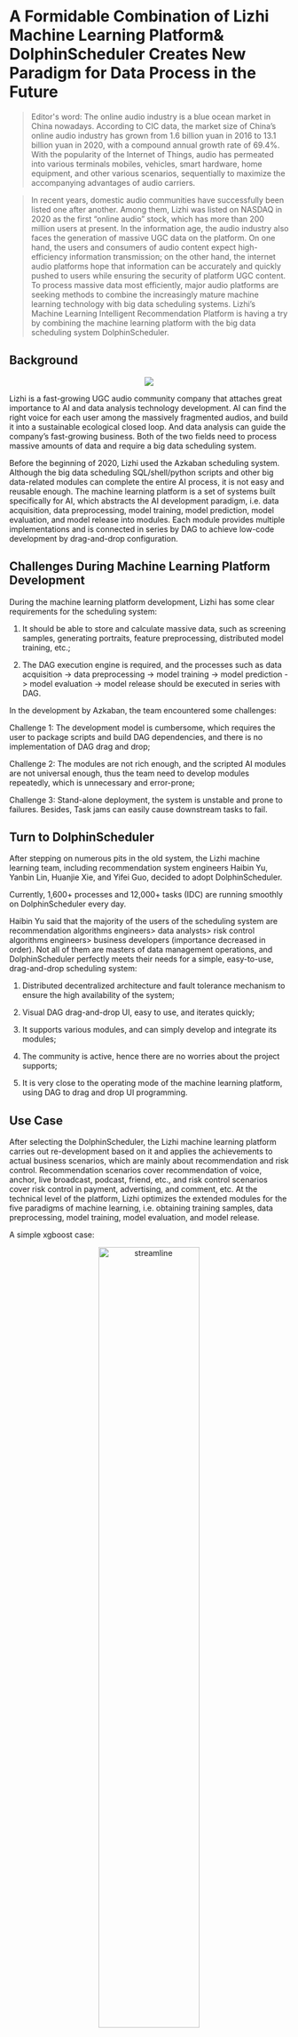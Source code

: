 # A Formidable Combination of Lizhi Machine Learning Platform& DolphinScheduler Creates New Paradigm for Data Process in the Future

>Editor's word: The online audio industry is a blue ocean market in China nowadays. According to CIC data, the market size of China’s online audio industry has grown from 1.6 billion yuan in 2016 to 13.1 billion yuan in 2020, with a compound annual growth rate of 69.4%. With the popularity of the Internet of Things, audio has permeated into various terminals mobiles, vehicles, smart hardware, home equipment, and other various scenarios, sequentially to maximize the accompanying advantages of audio carriers.

>In recent years, domestic audio communities have successfully been listed one after another. Among them, Lizhi was listed on NASDAQ in 2020 as the first “online audio” stock, which has more than 200 million users at present. In the information age, the audio industry also faces the generation of massive UGC data on the platform. On one hand, the users and consumers of audio content expect high-efficiency information transmission; on the other hand, the internet audio platforms hope that information can be accurately and quickly pushed to users while ensuring the security of platform UGC content. To process massive data most efficiently, major audio platforms are seeking methods to combine the increasingly mature machine learning technology with big data scheduling systems. Lizhi’s Machine Learning Intelligent Recommendation Platform is having a try by combining the machine learning platform with the big data scheduling system DolphinScheduler.

## Background

<div align=center>
<img src="https://imgpp.com/images/2021/11/23/radio-g360707f44_1920.md.jpg"/>
</div>

Lizhi is a fast-growing UGC audio community company that attaches great importance to AI and data analysis technology development. AI can find the right voice for each user among the massively fragmented audios, and build it into a sustainable ecological closed loop. And data analysis can guide the company’s fast-growing business. Both of the two fields need to process massive amounts of data and require a big data scheduling system.

Before the beginning of 2020, Lizhi used the Azkaban scheduling system. Although the big data scheduling SQL/shell/python scripts and other big data-related modules can complete the entire AI process, it is not easy and reusable enough. The machine learning platform is a set of systems built specifically for AI, which abstracts the AI development paradigm, i.e. data acquisition, data preprocessing, model training, model prediction, model evaluation, and model release into modules. Each module provides multiple implementations and is connected in series by DAG to achieve low-code development by drag-and-drop configuration.
## Challenges During Machine Learning Platform Development
During the machine learning platform development, Lizhi has some clear requirements for the scheduling system:

1. It should be able to store and calculate massive data, such as screening samples, generating portraits, feature preprocessing, distributed model training, etc.;

2. The DAG execution engine is required, and the processes such as data acquisition -> data preprocessing -> model training -> model prediction -> model evaluation -> model release should be executed in series with DAG.

In the development by Azkaban, the team encountered some challenges:

Challenge 1: The development model is cumbersome, which requires the user to package scripts and build DAG dependencies, and there is no implementation of DAG drag and drop;

Challenge 2: The modules are not rich enough, and the scripted AI modules are not universal enough, thus the team need to develop modules repeatedly, which is unnecessary and error-prone;

Challenge 3: Stand-alone deployment, the system is unstable and prone to failures. Besides, Task jams can easily cause downstream tasks to fail.

## Turn to DolphinScheduler

After stepping on numerous pits in the old system, the Lizhi machine learning team, including recommendation system engineers Haibin Yu, Yanbin Lin, Huanjie Xie, and Yifei Guo, decided to adopt DolphinScheduler.

Currently, 1,600+ processes and 12,000+ tasks (IDC) are running smoothly on DolphinScheduler every day.

Haibin Yu said that the majority of the users of the scheduling system are recommendation algorithms engineers> data analysts> risk control algorithms engineers> business developers (importance decreased in order). Not all of them are masters of data management operations, and DolphinScheduler perfectly meets their needs for a simple, easy-to-use, drag-and-drop scheduling system:

1. Distributed decentralized architecture and fault tolerance mechanism to ensure the high availability of the system;

2. Visual DAG drag-and-drop UI, easy to use, and iterates quickly;

3. It supports various modules, and can simply develop and integrate its modules;

4. The community is active, hence there are no worries about the project supports;

5. It is very close to the operating mode of the machine learning platform, using DAG to drag and drop UI programming.

## Use Case

After selecting the DolphinScheduler, the Lizhi machine learning platform carries out re-development based on it and applies the achievements to actual business scenarios, which are mainly about recommendation and risk control. Recommendation scenarios cover recommendation of voice, anchor, live broadcast, podcast, friend, etc., and risk control scenarios cover risk control in payment, advertising, and comment, etc.
At the technical level of the platform, Lizhi optimizes the extended modules for the five paradigms of machine learning, i.e. obtaining training samples, data preprocessing, model training, model evaluation, and model release.

A simple xgboost case:

<p align="center">
  <img src="/img/streamline.png" alt="streamline"  width="60%" />
  <p align="center">
        <em>streamline</em>
  </p>
</p>



### 1. Obtaining training samples

At present, Lizhi does not directly select data from Hive, and joins the union, splitting the sample afterward, but directly processes the sample by shell nodes.



### 2. Data preprocessing

Transformer& custom preprocessing configuration file, use the same configuration for online training, and feature preprocessing is performed after the feature is obtained. It contains the itemType and its feature set to be predicted, the user’s userType and its feature set, as well as the associated and crossed itemType and its feature set. Define the transformer function for each feature preprocessing, supports custom transformer and hot update, xgboost, and tf model feature preprocessing. After the node process, the data format that is needed for model training is prepared. This configuration file will also be brought along when the model is released to keep training and online prediction consistent. This file is maintained in the resource center of DolphinScheduler.

<p align="center">
  <img src="/img/present1.jpg" alt="present 1"  width="60%" />
  <p align="center">
        <em>Training data preprocess</em>
  </p>
</p>




### 3. Xgboost training

It supports w2v, xgboost, tf model training modules. The training modules are first packaged with TensorFlow or PyTorch and then packaged into DolphinScheduler modules.
For example, in the xgboost training process, use Python to package the xgboost training script into the xgboost training node of DolphinScheduler, and show the parameters required for training on the interface. The file exported by “training set data preprocessing” is input to the training node through HDFS.

<p align="center">
  <img src="/img/present3.jpg" alt="dag示例"  width="60%" />
  <p align="center">
        <em>Xgboost training</em>
  </p>
</p>

### 4. Model release


The release model will send the model and preprocessing configuration files to HDFS and insert records into the model release table. The model service will automatically identify the new model, update the model, and provide online prediction services to the external.

<p align="center">
  <img src="/img/present2.jpg" alt="dag示例"  width="60%" />
  <p align="center">
        <em>model release</em>
  </p>
</p>


Haibin Yu said that due to historical and technical limitations, Lizhi has not yet built a machine learning platform like Ali PAI, but the practice has proved that similar platform functions can be achieved based on DolphinScheduler.

In addition, Lizhi has also carried out many re-developments based on DolphinScheduler to make the scheduling system more in line with actual business needs, such as:

1. Pop-up the window of whether to set timing when defining the workflow

2. Add display pages for all workflow definitions to facilitate searching
 
  a) Add the workflow definition filter and jump to the workflow instance page, and use a line chart to show the change of its running time
  b) The workflow instance continues to dive to the task instance

3. Enter parameters during runtime to configure the disabled task nodes

## Machine Learning Platform based on Scheduling System May Lead the Future Trend

Deep learning is a leading trend in the future. Lizhi has developed new modules for deep learning models. The entire tf process has been completed yet, and LR and GBDT model-related modules are also in the plan. The latter two deep learning models are relatively more simple, easier to get started, faster to iterate, and can be used in generally recommended scenarios. After implementation, the Lizhi machine learning platform can be more complete.
Lizhi believes that if the scheduling system can be improved in terms of kernel stability, drag-and-drop UI support, convenient modules' expansion, task plug-in, and task parameter transfer, building the machine learning platform based on the scheduling system may become a common practice in the industry.
